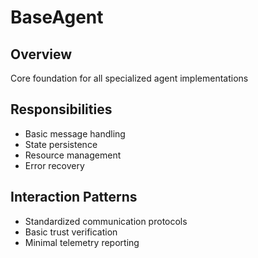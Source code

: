 # BaseAgent

##  Overview
Core foundation for all specialized agent implementations

##  Responsibilities
- Basic message handling
- State persistence
- Resource management
- Error recovery

##  Interaction Patterns
- Standardized communication protocols
- Basic trust verification
- Minimal telemetry reporting